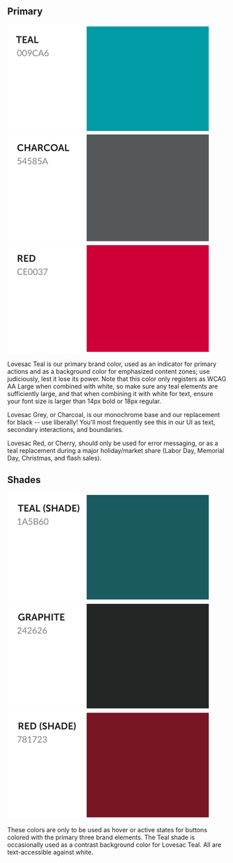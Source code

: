 ## Primary

![Lovesac Teal](teal.svg) ![Lovesac Grey](charcoal.svg) ![Lovesac Red](cherry.svg)

Lovesac Teal is our primary brand color, used as an indicator for primary actions and as a background color for emphasized content zones; use judiciously, lest it lose its power. Note that this color only registers as WCAG AA Large when combined with white, so make sure any teal elements are sufficiently large, and that when combining it with white for text, ensure your font size is larger than 14px bold or 18px regular.

Lovesac Grey, or Charcoal, is our monochrome base and our replacement for black -- use liberally! You'll most frequently see this in our UI as text, secondary interactions, and boundaries.

Lovesac Red, or Cherry, should only be used for error messaging, or as a teal replacement during a major holiday/market share (Labor Day, Memorial Day, Christmas, and flash sales).


## Shades

![Lovesac Teal Shade](tealshade.svg) ![Lovesac Grey Shade](charcoalshade.svg) ![Lovesac Red Shade](cherryshade.svg)

These colors are only to be used as hover or active states for buttons colored with the primary three brand elements. The Teal shade is occasionally used as a contrast background color for Lovesac Teal. All are text-accessible against white.
